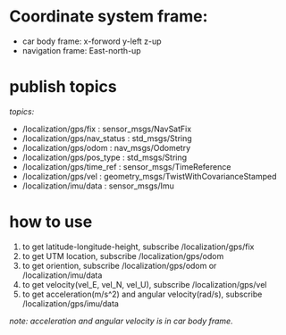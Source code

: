 <!--
 * @Author: your name
 * @Date: 2020-05-19 15:45:27
 * @LastEditTime: 2020-05-19 17:34:48
 * @LastEditors: Please set LastEditors
 * @Description: In User Settings Edit
 * @FilePath: /vehicle/src/localization/README.MD
--> 
# Coordinate system frame:

- car body frame: x-forword y-left z-up
- navigation frame: East-north-up

# publish topics


*topics:*
- /localization/gps/fix          : sensor_msgs/NavSatFix                   
- /localization/gps/nav_status   : std_msgs/String                         
- /localization/gps/odom         : nav_msgs/Odometry                       
- /localization/gps/pos_type     : std_msgs/String                         
- /localization/gps/time_ref     : sensor_msgs/TimeReference               
- /localization/gps/vel          : geometry_msgs/TwistWithCovarianceStamped
- /localization/imu/data         : sensor_msgs/Imu

# how to use

1. to get latitude-longitude-height, subscribe /localization/gps/fix
2. to get  UTM location,  subscribe   /localization/gps/odom
3. to get oriention,   subscribe  /localization/gps/odom  or /localization/imu/data 
4. to get velocity(vel_E, vel_N, vel_U),  subscribe /localization/gps/vel 
5. to get acceleration(m/s^2) and angular velocity(rad/s),   subscribe /localization/gps/imu/data


*note:  acceleration and angular velocity is in car body frame.*

